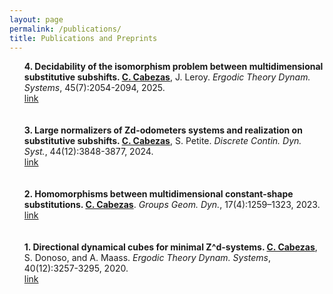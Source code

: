 ```yaml
---
layout: page
permalink: /publications/
title: Publications and Preprints
---
```


<ul>
	<b>4. Decidability of the isomorphism problem between multidimensional substitutive subshifts. <u>C. Cabezas</u></b>, J. Leroy. <i>Ergodic Theory Dynam. Systems</i>, 45(7):2054-2094, 2025.<br>
		<a href="https://doi.org/10.1017/etds.2024.87"><div class="color-button">link</div></a>
	<br>
	<br>
	<b>3. Large normalizers of Zd-odometers systems and realization on substitutive subshifts. <u>C. Cabezas</u></b>, S. Petite.  <i>Discrete Contin. Dyn. Syst.</i>, 44(12):3848-3877, 2024.<br>
		<a href="https://www.aimsciences.org/article/doi/10.3934/dcds.2024080"><div class="color-button">link</div></a>
	<br>
	<br>
	<b>2. Homomorphisms between multidimensional constant-shape substitutions. <u>C. Cabezas</u></b>. <i>Groups Geom. Dyn.</i>, 17(4):1259–1323, 2023. <br>
 		<a href="https://ems.press/journals/ggd/articles/11460732"><div class="color-button">link</div></a>
	<br>
	<br>
<b>1. Directional dynamical cubes for minimal Z^d-systems. <u>C. Cabezas</u></b>, S. Donoso, and A. Maass. <i>Ergodic Theory Dynam. Systems</i>, 40(12):3257-3295, 2020. <br>
		<a href="https://www.cambridge.org/core/journals/ergodic-theory-and-dynamical-systems/article/abs/directional-dynamical-cubes-for-minimal-mathbbzdsystems/D57F7F08ECF4E1EE02CCD01CD7FC15E3"><div class="color-button">link</div></a>
